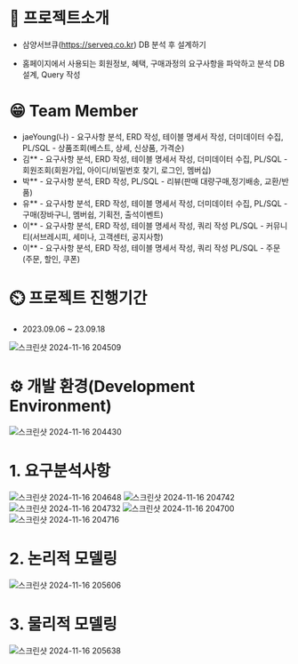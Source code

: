 <h1>📌 프로젝트소개</h1>

- 삼양서브큐(https://serveq.co.kr) DB 분석 후 설계하기


- 홈페이지에서 사용되는 회원정보, 혜택, 구매과정의 요구사항을 파악하고 분석 DB설계, Query 작성

<h1>😁 Team Member </h1>

- jaeYoung(나) - 요구사항 분석, ERD 작성, 테이블 명세서 작성, 더미데이터 수집, PL/SQL - 상품조회(베스트, 상세, 신상품, 가격순)
- 김** - 요구사항 분석, ERD 작성, 테이블 명세서 작성, 더미데이터 수집, PL/SQL - 회원조회(회원가입, 아이디/비밀번호 찾기, 로그인, 멤버십)
- 박** - 요구사항 분석, ERD 작성, PL/SQL - 리뷰(판매 대량구매,정기배송, 교환/반품)
- 유** - 요구사항 분석, ERD 작성, 테이블 명세서 작성, 더미데이터 수집,  PL/SQL - 구매(장바구니, 멤버쉽, 기획전, 출석이벤트)
- 이** - 요구사항 분석, ERD 작성, 테이블 명세서 작성, 쿼리 작성  PL/SQL - 커뮤니티(서브레시피, 세미나, 고객센터, 공지사항)
- 이** - 요구사항 분석, ERD 작성, 테이블 명세서 작성, 쿼리 작성  PL/SQL - 주문(주문, 할인, 쿠폰)

<h1>⏲️ 프로젝트 진행기간</h1>

- 2023.09.06 ~ 23.09.18

![스크린샷 2024-11-16 204509](https://github.com/user-attachments/assets/acd5b200-9492-43c0-9272-c74b8533f82e)

<h1>⚙️ 개발 환경(Development Environment)</h1>

![스크린샷 2024-11-16 204430](https://github.com/user-attachments/assets/05a7f499-1c8e-4046-a530-ae8600f31b45)

<h1> 1. 요구분석사항</h1>

![스크린샷 2024-11-16 204648](https://github.com/user-attachments/assets/ad66eef3-d4b3-4d9e-9c14-f901da4acf10)
![스크린샷 2024-11-16 204742](https://github.com/user-attachments/assets/0e5bf7de-57bc-4f07-a63d-5137ef072f68)
![스크린샷 2024-11-16 204732](https://github.com/user-attachments/assets/fba5dee8-ff4b-40dd-a914-8b727324abff)
![스크린샷 2024-11-16 204700](https://github.com/user-attachments/assets/a7c426a8-8499-4df8-9371-b9e5b380c134)
![스크린샷 2024-11-16 204716](https://github.com/user-attachments/assets/8c17a8a2-9833-4101-9b14-465db18f4ddf)

<h1>2. 논리적 모델링</h1>

![스크린샷 2024-11-16 205606](https://github.com/user-attachments/assets/fead89f6-17b8-4a24-a086-652a6002de02)


<h1>3. 물리적 모델링</h1>

![스크린샷 2024-11-16 205638](https://github.com/user-attachments/assets/8d7a323d-083a-403d-978c-de51f102a646)

